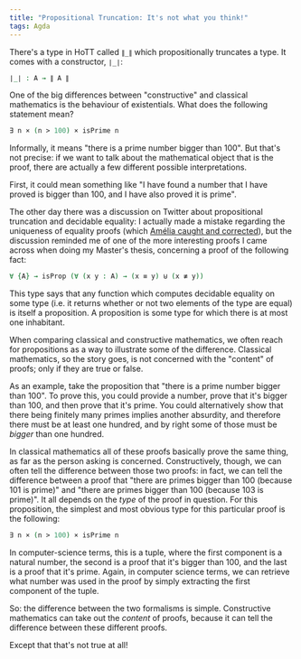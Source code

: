 ```yaml
---
title: "Propositional Truncation: It's not what you think!"
tags: Agda
---
```


There's a type in HoTT called `∥_∥` which propositionally truncates a type.
It comes with a constructor, `∣_∣`:

```agda
∣_∣ : A → ∥ A ∥
```



One of the big differences between "constructive" and classical mathematics is
the behaviour of existentials.
What does the following statement mean?

```agda
∃ n × (n > 100) × isPrime n
```

Informally, it means "there is a prime number bigger than 100".
But that's not precise: if we want to talk about the mathematical object that is
the proof, there are actually a few different possible interpretations.

First, it could mean something like "I have found a number that I have proved is
bigger than 100, and I have also proved it is prime".



The other day there was a discussion on Twitter about propositional truncation
and decidable equality: I actually made a mistake regarding the uniqueness of
equality proofs (which [Amélia caught and
corrected](https://twitter.com/plt_amy/status/1466605904086937607?s=20)), but
the discussion reminded me of one of the more interesting proofs I came across
when doing my Master's thesis, concerning a proof of the following fact:

```agda
∀ {A} → isProp (∀ (x y : A) → (x ≡ y) ⊎ (x ≢ y))
```

This type says that any function which computes decidable equality on some type
(i.e. it returns whether or not two elements of the type are equal) is itself a
proposition.
A proposition is some type for which there is at most one inhabitant.

When comparing classical and constructive mathematics, we often reach for
propositions as a way to illustrate some of the difference.
Classical mathematics, so the story goes, is not concerned with the "content" of
proofs; only if they are true or false.

As an example, take the proposition that "there is a prime number bigger than
100".
To prove this, you could
provide a number, prove that it's bigger than 100, and then prove that it's
prime.
You could alternatively show that there being finitely many primes implies
another absurdity, and therefore there must be at least one hundred, and by
right some of those must be *bigger* than one hundred.

In classical mathematics all of these proofs basically prove the same thing, as
far as the person asking is concerned.
Constructively, though, we can often tell the difference between those two
proofs: in fact, we can tell the difference between a proof that "there are
primes bigger than 100 (because 101 is prime)" and "there are primes bigger than
100 (because 103 is prime)".
It all depends on the *type* of the proof in question.
For this proposition, the simplest and most obvious type for this particular
proof is the following:

```agda
∃ n × (n > 100) × isPrime n
```

In computer-science terms, this is a tuple, where the first component is a
natural number, the second is a proof that it's bigger than 100, and the last is
a proof that it's prime.
Again, in computer science terms, we can retrieve what number was used in the
proof by simply extracting the first component of the tuple.

So: the difference between the two formalisms is simple.
Constructive mathematics can take out the *content* of proofs, because it can
tell the difference between these different proofs.

Except that that's not true at all!

